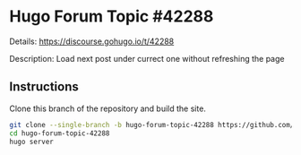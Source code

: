 # Hugo Forum Topic #42288

Details: <https://discourse.gohugo.io/t/42288>

Description: Load next post under currect one without refreshing the page

## Instructions

Clone this branch of the repository and build the site.

```bash
git clone --single-branch -b hugo-forum-topic-42288 https://github.com/jmooring/hugo-testing hugo-forum-topic-42288
cd hugo-forum-topic-42288
hugo server
```
